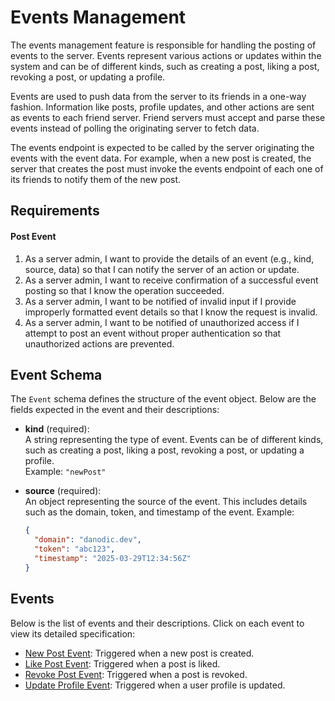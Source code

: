 # Events Management

The events management feature is responsible for handling the posting of events to the server. Events represent various actions or updates within the system and can be of different kinds, such as creating a post, liking a post, revoking a post, or updating a profile.

Events are used to push data from the server to its friends in a one-way fashion. Information like posts, profile updates, and other actions are sent as events to each friend server. Friend servers must accept and parse these events instead of polling the originating server to fetch data.

The events endpoint is expected to be called by the server originating the events with the event data. For example, when a new post is created, the server that creates the post must invoke the events endpoint of each one of its friends to notify them of the new post.

## Requirements

#### Post Event

1. As a server admin, I want to provide the details of an event (e.g., kind, source, data) so that I can notify the server of an action or update.
2. As a server admin, I want to receive confirmation of a successful event posting so that I know the operation succeeded.
3. As a server admin, I want to be notified of invalid input if I provide improperly formatted event details so that I know the request is invalid.
4. As a server admin, I want to be notified of unauthorized access if I attempt to post an event without proper authentication so that unauthorized actions are prevented.

## Event Schema

The `Event` schema defines the structure of the event object. Below are the fields expected in the event and their descriptions:

- **kind** (required):  
  A string representing the type of event. Events can be of different kinds, such as creating a post, liking a post, revoking a post, or updating a profile.  
  Example: `"newPost"`

- **source** (required):  
  An object representing the source of the event. This includes details such as the domain, token, and timestamp of the event.
  Example:  
  ```json
  {
    "domain": "danodic.dev",
    "token": "abc123",
    "timestamp": "2025-03-29T12:34:56Z"
  }
  ```

## Events

Below is the list of events and their descriptions. Click on each event to view its detailed specification:

- [New Post Event](./events/new-post.md): Triggered when a new post is created.
- [Like Post Event](./events/like-post.md): Triggered when a post is liked.
- [Revoke Post Event](./events/revoke-post.md): Triggered when a post is revoked.
- [Update Profile Event](./events/update-profile.md): Triggered when a user profile is updated.
